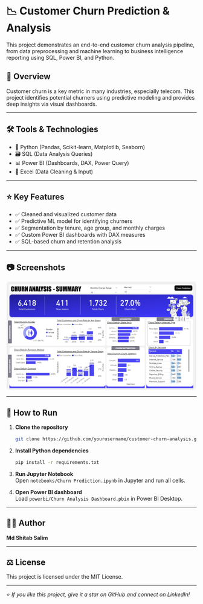 # 📉 Customer Churn Prediction & Analysis

This project demonstrates an end-to-end customer churn analysis pipeline, from data preprocessing and machine learning to business intelligence reporting using SQL, Power BI, and Python.

## 📌 Overview

Customer churn is a key metric in many industries, especially telecom. This project identifies potential churners using predictive modeling and provides deep insights via visual dashboards.

---

## 🛠️ Tools & Technologies

- 🐍 Python (Pandas, Scikit-learn, Matplotlib, Seaborn)
- 🗃️ SQL (Data Analysis Queries)
- 📊 Power BI (Dashboards, DAX, Power Query)
- 📑 Excel (Data Cleaning & Input)

---

## ⭐ Key Features

- ✅ Cleaned and visualized customer data
- ✅ Predictive ML model for identifying churners
- ✅ Segmentation by tenure, age group, and monthly charges
- ✅ Custom Power BI dashboards with DAX measures
- ✅ SQL-based churn and retention analysis

---

## 📷 Screenshots

![Dashboard](images/Churn_Summary.png)

---

## 🚀 How to Run

1. **Clone the repository**
   ```bash
   git clone https://github.com/yourusername/customer-churn-analysis.git
   ```
2. **Install Python dependencies**
   ```bash
   pip install -r requirements.txt
   ```
3. **Run Jupyter Notebook**  
Open `notebooks/Churn Prediction.ipynb` in Jupyter and run all cells.

4. **Open Power BI dashboard**  
Load `powerbi/Churn Analysis Dashboard.pbix` in Power BI Desktop.

---

## 🙋‍♂️ Author

**Md Shitab Salim**  

---

## ⚖️ License

This project is licensed under the MIT License.

---

⭐ *If you like this project, give it a star on GitHub and connect on LinkedIn!*

